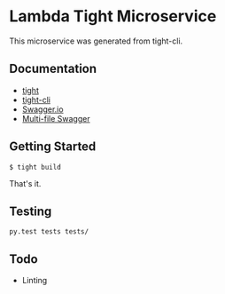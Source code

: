 # Lambda Tight Microservice

This microservice was generated from tight-cli.

## Documentation
- [tight](https://github.com/Lululemon/tight)
- [tight-cli](https://github.com/Lululemon/tight-cli)
- [Swagger.io](https://swagger.io/)
- [Multi-file Swagger](https://github.com/mohsen1/multi-file-swagger-example)

## Getting Started

```$ tight build```

That's it. 


## Testing

```py.test tests tests/```

## Todo
- Linting
